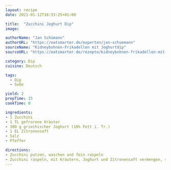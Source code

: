```yaml
---
layout: recipe
date: 2021-01-12T16:53:25+01:00

title:  "Zucchini Joghurt Dip"
image:

authorName: "Jan Schümann"
authorURL: "https://eatsmarter.de/experten/jan-schuemann"
sourceName: "Kidneybohnen-Frikadellen mit Joghurtdip"
sourceURL: "https://eatsmarter.de/rezepte/kidneybohnen-frikadellen-mit-joghurtdip"

category: Dip
cuisine: Deutsch

tags:
  - Dip
  - Soße

yield: 2
prepTime: 15
cookTime: 0

ingredients:
- 1 Zucchini
- 1 TL gefrorene Kräuter
- 300 g griechischer Joghurt (10% Fett i. Tr.)
- 1 EL Zitronensaft
- Salz
- Pfeffer

directions:
- Zucchini putzen, waschen und fein raspeln
- Zucchini raspeln, mit Kräutern, Joghurt und Zitronensaft vermengen, salzen und pfeffern.
---
```

